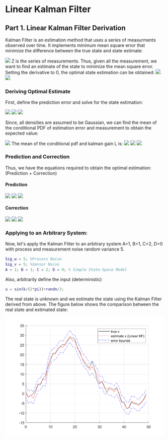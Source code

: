 # Linear Kalman Filter
## Part 1. Linear Kalman Filter Derivation
Kalman Filter is an estimation method that uses a series of measurments observed over time. It implements minimum mean square error that minimize the difference between the true state and state estimate:

<img src="https://latex.codecogs.com/svg.image?\large&space;{\color{Gray}\hat{x}^{MMSE}=\text{min}_{\hat{x}}(\mathbb{E}[||x-\hat{x}||^2\&space;|\&space;\mathbb{Z}])&space;}">
Z is the series of measurements. Thus, given all the measurement, we want to find an estimate of the state to minimize the mean square error.
Setting the derivative to 0, the optimal state estimation can be obtained: 

<img src="https://latex.codecogs.com/svg.image?\large&space;{\color{Gray}\frac{d}{d\hat{x}}\mathbb{E}[x^Tx-2x^T\hat{x}&plus;\hat{x}^T\hat{x}|\mathbb{Z}]=0}">
<img src="https://latex.codecogs.com/svg.image?\large&space;{\color{Gray}\therefore\hat{x}=\mathbb{E}[\&space;x\&space;|\&space;\mathbb{Z}\&space;]}">

### Deriving Optimal Estimate
First, define the prediction error and solve for the state estimation:

<img src="https://latex.codecogs.com/svg.image?\large&space;{\color{Gray}\tilde{x}_k^-=x_k-\hat{x_k}^-&space;\&space;\text{where}\&space;\hat{x}_k^-=\mathbb{E}[x_k\&space;|\&space;\mathbb{Z}_{k-1}]}">
<img src="https://latex.codecogs.com/svg.image?\large&space;{\color{Gray}\mathbb{E}[\tilde{x}_k^-&space;|&space;\mathbb{Z}_k]=\mathbb{E}[x_k|\mathbb{Z}_k]-\mathbb{E}[\hat{x}_k^-|\mathbb{Z}_k]}">
<img src="https://latex.codecogs.com/svg.image?\large&space;{\color{Gray}\hat{x}^&plus;=\hat{x}_k^-&plus;\mathbb{E}[\tilde{x}_k^-|z_k]}">

Since, all densities are assumed to be Gaussian, we can find the mean of the conditional PDF of estimation error and measurement to obtain the expected value:

<img src="https://latex.codecogs.com/svg.image?\large&space;{\color{Gray}f(\tilde{x}_k^-|z_k)=\frac{f(\tilde{x}_k^-,z_k)}{f(z_k)}}">
The mean of the conditional pdf and kalman gain L is: 

<img src="https://latex.codecogs.com/svg.image?\large&space;{\color{Gray}\mathbb{E}[\tilde{x}_k^-|z_k]=\mathbb{E}[\tilde{x}_k^-]&plus;\Sigma_{\tilde{x}\tilde{z},k}^{-1}\Sigma_{\tilde{z},k}^{-1}(z-\mathbb{E}[z])=\Sigma_{\tilde{x}\tilde{z},k}^{-1}\Sigma_{\tilde{z},k}^{-1}\tilde{z}_k}">
<img src="https://latex.codecogs.com/svg.image?\large&space;{\color{Gray}L_k&space;=&space;\Sigma_{\tilde{x}\tilde{z},k}^{-1}\Sigma_{\tilde{z},k}^{-1}}&space;">
<img src="https://latex.codecogs.com/svg.image?\large&space;{\color{Gray}\hat{x}_k^&plus;=\hat{x}_k^-&plus;L_k\tilde{z}_k}">

### Prediction and Correction
Thus, we have the equations required to obtain the optimal estimation: (Prediction + Correction)

#### Prediction 
<img src="https://latex.codecogs.com/svg.image?\large&space;{\color{Gray}\hat{x}_k^-=\mathbb{E}[f_{k-1}(x_{k-1},u_{k-1},w_{k-1})|\mathbb{Z}_{k-1}]}">
<img src="https://latex.codecogs.com/svg.image?\large&space;{\color{Gray}\Sigma_{\tilde{x},k}^-=\mathbb{E}[(\tilde{x}_k^-)(\tilde{x}_k^-)^T]}">
<img src="https://latex.codecogs.com/svg.image?\large&space;{\color{Gray}\hat{z}_k=\mathbb{E}[y_k(x_k,u_k,v_k)|\mathbb{Z}_{k-1}]}">

#### Correction
<img src="https://latex.codecogs.com/svg.image?\large&space;{\color{Gray}L_k=\Sigma_{\tilde{x}\tilde{z},k}^-\Sigma_{\tilde{z},k}^{-1}}">
<img src="https://latex.codecogs.com/svg.image?\large&space;{\color{Gray}\hat{x}_k^&plus;=\hat{x}_k^-&plus;L_k(z_k-\hat{z}_k)}">
<img src="https://latex.codecogs.com/svg.image?\large&space;{\color{Gray}\Sigma_{\tilde{x},k}^&plus;=\Sigma_{\tilde{x},k}^--L_k\Sigma_{\tilde{z},k}L_k^T}">

### Applying to an Arbitrary System:
Now, let's apply the Kalman Filter to an arbitrary system A=1, B=1, C=2, D=0 with process and measurement noise random variance 5. 
```Matlab
Sig_w = 5; %Process Noise
Sig_v = 5; %Sensor Noise
A = 1; B = 1; C = 2; D = 0; % Simple State-Space Model
```
Also, arbitrarily define the input (deterministic)
```Matlab
u = sin(k/(2*pi))+randn/3;
```
The real state is unknown and we estimate the state using the Kalman Filter derived from above. The figure below shows the comparison between the real state and estimated state:
<p align="center">
  <img 
    width="600"
    src="images/1.linear_kf.png"
  >
</p>

